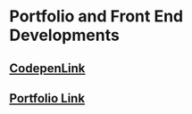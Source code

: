 # Portfolio and Front End Developments



## [CodepenLink](http://codepen.io/mustafadalga)
## [Portfolio Link](https://mustafadalga.github.io/)
